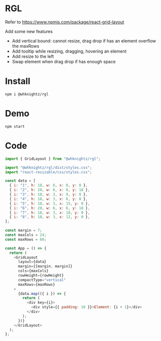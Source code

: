 # RGL

Refer to https://www.npmjs.com/package/react-grid-layout

Add some new features

- Add vertical bound: cannot resize, drag drop if has an element overflow the maxRows
- Add tooltip while resizing, dragging, hovering an element
- Add resize to the left
- Swap element when drag drop if has enough space

# Install

`npm i @whknightz/rgl`

# Demo

`npm start`

# Code

```js
import { GridLayout } from "@whknightz/rgl";

import "@whknightz/rgl/dist/styles.css";
import "react-resizable/css/styles.css";

const data = [
  { i: "1", h: 18, w: 6, x: 0, y: 0 },
  { i: "2", h: 20, w: 6, x: 0, y: 18 },
  { i: "3", h: 18, w: 3, x: 9, y: 0 },
  { i: "4", h: 18, w: 3, x: 6, y: 0 },
  { i: "5", h: 18, w: 3, x: 15, y: 0 },
  { i: "6", h: 20, w: 6, x: 6, y: 18 },
  { i: "7", h: 18, w: 3, x: 18, y: 0 },
  { i: "8", h: 18, w: 3, x: 12, y: 0 },
];

const margin = 7;
const maxCols = 24;
const maxRows = 60;

const App = () => {
  return (
    <GridLayout
      layout={data}
      margin={[margin, margin]}
      cols={maxCols}
      rowHeight={rowHeight}
      compactType="vertical"
      maxRows={maxRows}
    >
      {data.map(({ i }) => {
        return (
          <div key={i}>
            <div style={{ padding: 10 }}>Element: {i + 1}</div>
          </div>
        );
      })}
    </GridLayout>
  );
};
```
